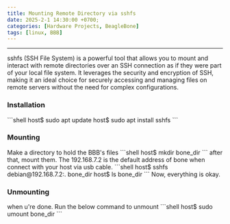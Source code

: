 ```yaml
---
title: Mounting Remote Directory via sshfs
date: 2025-2-1 14:30:00 +0700;
categories: [Hardware Projects, BeagleBone]
tags: [linux, BBB]     
---
```


---
sshfs (SSH File System) is a powerful tool that allows you to mount and interact with remote directories over an SSH connection as if they were part of your local file system. It leverages the security and encryption of SSH, making it an ideal choice for securely accessing and managing files on remote servers without the need for complex configurations.

<h3 id="Installation" style="font-weight: bold;">Installation</h3>
```shell
host$ sudo apt update
host$ sudo apt install sshfs
```
<h3 id="Mounting" style="font-weight: bold;">Mounting</h3>
Make a directory to hold the BBB's files
```shell
host$ mkdir bone_dir
```
after that, mount them. The 192.168.7.2 is the default address of bone when connect with your host via usb cable.
```shell
host$ sshfs debian@192.168.7.2:. bone_dir
host$ ls bone_dir
```
Now, everything is okay. 
<h3 id="Unmounting" style="font-weight: bold;">Unmounting</h3>
when u're done. Run the below command to unmount
```shell
host$ sudo umount bone_dir
```